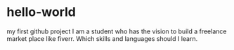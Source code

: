 # hello-world
my first github project
I am a student who has the vision to build a freelance market place like fiverr.
Which skills and languages should I learn. 
